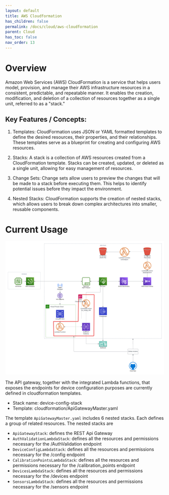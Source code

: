 ```yaml
---
layout: default
title: AWS Cloudformation
has_children: false
permalink: /docs/cloud/aws-cloudformation
parent: Cloud
has_toc: false
nav_order: 13
---
```


# Overview

Amazon Web Services (AWS) CloudFormation is a service that helps users model, provision, and manage their AWS infrastructure resources in a consistent, predictable, and repeatable manner. It enables the creation, modification, and deletion of a collection of resources together as a single unit, referred to as a "stack."

## Key Features / Concepts:

1. Templates: CloudFormation uses JSON or YAML formatted templates to define the desired resources, their properties, and their relationships. These templates serve as a blueprint for creating and configuring AWS resources.

2. Stacks: A stack is a collection of AWS resources created from a CloudFormation template. Stacks can be created, updated, or deleted as a single unit, allowing for easy management of resources.

3. Change Sets: Change sets allow users to preview the changes that will be made to a stack before executing them. This helps to identify potential issues before they impact the environment.

4. Nested Stacks: CloudFormation supports the creation of nested stacks, which allows users to break down complex architectures into smaller, reusable components.

# Current Usage

![cloudformation - current usage](https://raw.githubusercontent.com/BCIT-Reseach-Long-Term-ISSP/bcit-reseach-long-term-issp.github.io/master/cloud/assets/cloudformation/aws_chart.png)

The API gateway, together with the integrated Lambda functions, that exposes the endpoints for device configuration purposes are currently defined in cloudformation templates.

- Stack name: device-config-stack
- Template: cloudformation/ApiGatewayMaster.yaml

The template `ApiGatewayMaster.yaml` includes 6 nested stacks. Each defines a group of related resources. The nested stacks are

- `ApiGatewayStack`: defines the REST Api Gateway
- `AuthValidationLambdaStack`: defines all the resources and permissions necessary for the /AuthValidation endpoint
- `DeviceConfigLambdaStack`: defines all the resources and permissions necessary for the /config endpoint
- `CalibrationPointsLambdaStack`: defines all the resources and permissions necessary for the /calibration_points endpoint
- `DevicesLambdaStack`: defines all the resources and permissions necessary for the /devices endpoint
- `SensorsLambdaStack`: defines all the resources and permissions necessary for the /sensors endpoint
